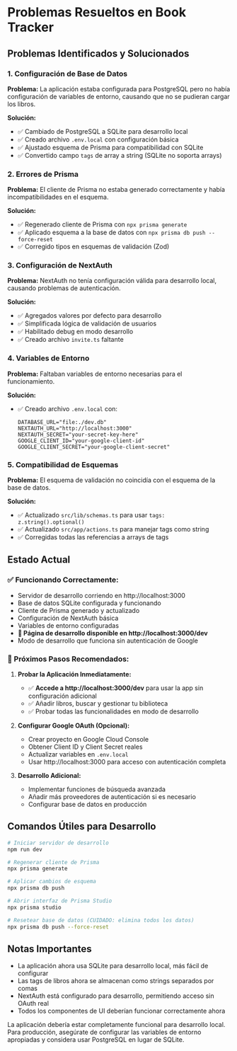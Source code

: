 # Problemas Resueltos en Book Tracker

## Problemas Identificados y Solucionados

### 1. Configuración de Base de Datos
**Problema:** La aplicación estaba configurada para PostgreSQL pero no había configuración de variables de entorno, causando que no se pudieran cargar los libros.

**Solución:**
- ✅ Cambiado de PostgreSQL a SQLite para desarrollo local
- ✅ Creado archivo `.env.local` con configuración básica
- ✅ Ajustado esquema de Prisma para compatibilidad con SQLite
- ✅ Convertido campo `tags` de array a string (SQLite no soporta arrays)

### 2. Errores de Prisma
**Problema:** El cliente de Prisma no estaba generado correctamente y había incompatibilidades en el esquema.

**Solución:**
- ✅ Regenerado cliente de Prisma con `npx prisma generate`
- ✅ Aplicado esquema a la base de datos con `npx prisma db push --force-reset`
- ✅ Corregido tipos en esquemas de validación (Zod)

### 3. Configuración de NextAuth
**Problema:** NextAuth no tenía configuración válida para desarrollo local, causando problemas de autenticación.

**Solución:**
- ✅ Agregados valores por defecto para desarrollo
- ✅ Simplificada lógica de validación de usuarios
- ✅ Habilitado debug en modo desarrollo
- ✅ Creado archivo `invite.ts` faltante

### 4. Variables de Entorno
**Problema:** Faltaban variables de entorno necesarias para el funcionamiento.

**Solución:**
- ✅ Creado archivo `.env.local` con:
  ```
  DATABASE_URL="file:./dev.db"
  NEXTAUTH_URL="http://localhost:3000"
  NEXTAUTH_SECRET="your-secret-key-here"
  GOOGLE_CLIENT_ID="your-google-client-id"
  GOOGLE_CLIENT_SECRET="your-google-client-secret"
  ```

### 5. Compatibilidad de Esquemas
**Problema:** El esquema de validación no coincidía con el esquema de la base de datos.

**Solución:**
- ✅ Actualizado `src/lib/schemas.ts` para usar `tags: z.string().optional()`
- ✅ Actualizado `src/app/actions.ts` para manejar tags como string
- ✅ Corregidas todas las referencias a arrays de tags

## Estado Actual

### ✅ Funcionando Correctamente:
- Servidor de desarrollo corriendo en http://localhost:3000
- Base de datos SQLite configurada y funcionando
- Cliente de Prisma generado y actualizado
- Configuración de NextAuth básica
- Variables de entorno configuradas
- **🎉 Página de desarrollo disponible en http://localhost:3000/dev**
- Modo de desarrollo que funciona sin autenticación de Google

### 🔄 Próximos Pasos Recomendados:

1. **Probar la Aplicación Inmediatamente:**
   - ✅ **Accede a http://localhost:3000/dev** para usar la app sin configuración adicional
   - ✅ Añadir libros, buscar y gestionar tu biblioteca
   - ✅ Probar todas las funcionalidades en modo de desarrollo

2. **Configurar Google OAuth (Opcional):**
   - Crear proyecto en Google Cloud Console
   - Obtener Client ID y Client Secret reales
   - Actualizar variables en `.env.local`
   - Usar http://localhost:3000 para acceso con autenticación completa

3. **Desarrollo Adicional:**
   - Implementar funciones de búsqueda avanzada
   - Añadir más proveedores de autenticación si es necesario
   - Configurar base de datos en producción

## Comandos Útiles para Desarrollo

```bash
# Iniciar servidor de desarrollo
npm run dev

# Regenerar cliente de Prisma
npx prisma generate

# Aplicar cambios de esquema
npx prisma db push

# Abrir interfaz de Prisma Studio
npx prisma studio

# Resetear base de datos (CUIDADO: elimina todos los datos)
npx prisma db push --force-reset
```

## Notas Importantes

- La aplicación ahora usa SQLite para desarrollo local, más fácil de configurar
- Las tags de libros ahora se almacenan como strings separados por comas
- NextAuth está configurado para desarrollo, permitiendo acceso sin OAuth real
- Todos los componentes de UI deberían funcionar correctamente ahora

La aplicación debería estar completamente funcional para desarrollo local. Para producción, asegúrate de configurar las variables de entorno apropiadas y considera usar PostgreSQL en lugar de SQLite.